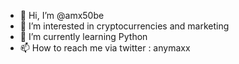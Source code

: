 - 👋 Hi, I’m @amx50be
- 👀 I’m interested in cryptocurrencies and marketing
- 🌱 I’m currently learning Python
- 📫 How to reach me via twitter : anymaxx

<!---
amx50be/amx50be is a ✨ special ✨ repository because its `README.md` (this file) appears on your GitHub profile.
You can click the Preview link to take a look at your changes.
--->
